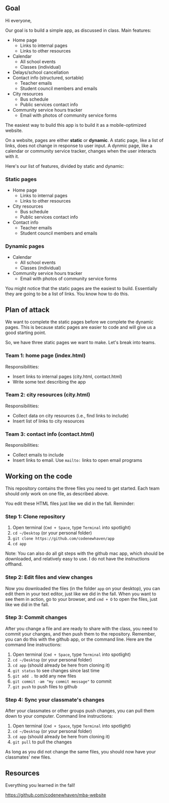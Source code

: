 ## Goal

Hi everyone,

Our goal is to build a simple app, as discussed in class. Main features:

- Home page
    + Links to internal pages
    + Links to other resources
- Calendar
    + All school events
    + Classes (individual)
- Delays/school cancellation
- Contact info (structured, sortable)
    + Teacher emails
    + Student council members and emails
- City resources
    + Bus schedule
    + Public services contact info
- Community service hours tracker
    + Email with photos of community service forms

The easiest way to build this app is to build it as a mobile-optimized website.

On a website, pages are either **static** or **dynamic**. A static page, like
a list of links, does not change in response to user input. A dynmic page, like
a calendar or community service tracker, changes when the user interacts with it.

Here's our list of features, divided by static and dynamic:

### Static pages

- Home page
    + Links to internal pages
    + Links to other resources
- City resources
    + Bus schedule
    + Public services contact info
- Contact info 
    + Teacher emails
    + Student council members and emails

### Dynamic pages

- Calendar
    + All school events
    + Classes (individual)
- Community service hours tracker
    + Email with photos of community service forms

You might notice that the static pages are the easiest to build. Essentially
they are going to be a list of links. You know how to do this.

## Plan of attack

We want to complete the static pages before we complete the dynamic pages. This is because static pages are easier to code and will give us a good starting point.

So, we have three static pages we want to make. Let's break into teams.

### Team 1: home page (index.html)

Responsibilities:

- Insert links to internal pages (city.html, contact.html)
- Write some text describing the app

### Team 2: city resources (city.html)

Responsibilities:

- Collect data on city resources (i.e., find links to include)
- Insert list of links to city resources

### Team 3: contact info (contact.html)

Responsibilities:

- Collect emails to include
- Insert links to email. Use `mailto:` links to open email programs

## Working on the code

This repository contains the three files you need to get started. Each team
should only work on one file, as described above.

You edit these HTML files just like we did in the fall. Reminder:

### Step 1: Clone repository

1. Open terminal (`Cmd + Space`, type `Terminal` into spotlight)
2. `cd ~/Desktop` (or your personal folder)
3. `git clone https://github.com/codenewhaven/app`
4. `cd app`

Note: You can also do all git steps with the github mac app, which should be downloaded,
and relatively easy to use. I do not have the instructions offhand.

### Step 2: Edit files and view changes

Now you downloaded the files (in the folder `app` on your desktop), you can edit them in your text editor, just like we did in the fall. When you want to
see them in action, go to your browser, and `cmd + O` to open the files, just
like we did in the fall. 

### Step 3: Commit changes

After you change a file and are ready to share with the class, you need to 
commit your changes, and then push them to the repository. Remember, you can
do this with the github app, or the command line. Here are the command line
instructions:

1. Open terminal (`Cmd + Space`, type `Terminal` into spotlight)
2. `cd ~/Desktop` (or your personal folder)
4. `cd app` (should already be here from cloning it)
5. `git status` to see changes since last time
6. `git add .` to add any new files
7. `git commit -am "my commit message"` to commit
8. `git push` to push files to github

### Step 4: Sync your classmate's changes

After your classmates or other groups push changes, you can pull them down
to your computer. Command line instructions:

1. Open terminal (`Cmd + Space`, type `Terminal` into spotlight)
2. `cd ~/Desktop` (or your personal folder)
4. `cd app` (should already be here from cloning it)
5. `git pull` to pull the changes

As long as you did not change the same files, you should now have your classmates' new files.

## Resources

Everything you learned in the fall!

https://github.com/codenewhaven/mba-website
